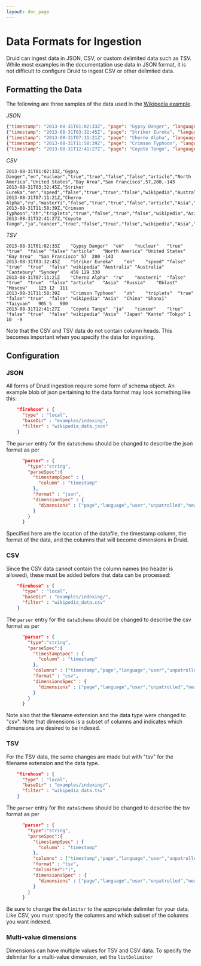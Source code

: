 ```yaml
---
layout: doc_page
---
```

Data Formats for Ingestion
==========================

Druid can ingest data in JSON, CSV, or custom delimited data such as TSV. While most examples in the documentation use data in JSON format, it is not difficult to configure Druid to ingest CSV or other delimited data.

## Formatting the Data
The following are three samples of the data used in the [Wikipedia example](Tutorial%3A-Loading-Streaming-Data.html).

_JSON_

```json
{"timestamp": "2013-08-31T01:02:33Z", "page": "Gypsy Danger", "language" : "en", "user" : "nuclear", "unpatrolled" : "true", "newPage" : "true", "robot": "false", "anonymous": "false", "namespace":"article", "continent":"North America", "country":"United States", "region":"Bay Area", "city":"San Francisco", "added": 57, "deleted": 200, "delta": -143}
{"timestamp": "2013-08-31T03:32:45Z", "page": "Striker Eureka", "language" : "en", "user" : "speed", "unpatrolled" : "false", "newPage" : "true", "robot": "true", "anonymous": "false", "namespace":"wikipedia", "continent":"Australia", "country":"Australia", "region":"Cantebury", "city":"Syndey", "added": 459, "deleted": 129, "delta": 330}
{"timestamp": "2013-08-31T07:11:21Z", "page": "Cherno Alpha", "language" : "ru", "user" : "masterYi", "unpatrolled" : "false", "newPage" : "true", "robot": "true", "anonymous": "false", "namespace":"article", "continent":"Asia", "country":"Russia", "region":"Oblast", "city":"Moscow", "added": 123, "deleted": 12, "delta": 111}
{"timestamp": "2013-08-31T11:58:39Z", "page": "Crimson Typhoon", "language" : "zh", "user" : "triplets", "unpatrolled" : "true", "newPage" : "false", "robot": "true", "anonymous": "false", "namespace":"wikipedia", "continent":"Asia", "country":"China", "region":"Shanxi", "city":"Taiyuan", "added": 905, "deleted": 5, "delta": 900}
{"timestamp": "2013-08-31T12:41:27Z", "page": "Coyote Tango", "language" : "ja", "user" : "cancer", "unpatrolled" : "true", "newPage" : "false", "robot": "true", "anonymous": "false", "namespace":"wikipedia", "continent":"Asia", "country":"Japan", "region":"Kanto", "city":"Tokyo", "added": 1, "deleted": 10, "delta": -9}
```

_CSV_

```
2013-08-31T01:02:33Z,"Gypsy Danger","en","nuclear","true","true","false","false","article","North America","United States","Bay Area","San Francisco",57,200,-143
2013-08-31T03:32:45Z,"Striker Eureka","en","speed","false","true","true","false","wikipedia","Australia","Australia","Cantebury","Syndey",459,129,330
2013-08-31T07:11:21Z,"Cherno Alpha","ru","masterYi","false","true","true","false","article","Asia","Russia","Oblast","Moscow",123,12,111
2013-08-31T11:58:39Z,"Crimson Typhoon","zh","triplets","true","false","true","false","wikipedia","Asia","China","Shanxi","Taiyuan",905,5,900
2013-08-31T12:41:27Z,"Coyote Tango","ja","cancer","true","false","true","false","wikipedia","Asia","Japan","Kanto","Tokyo",1,10,-9
```

_TSV_

```
2013-08-31T01:02:33Z	"Gypsy Danger"	"en"	"nuclear"	"true"	"true"	"false"	"false"	"article"	"North America"	"United States"	"Bay Area"	"San Francisco"	57	200	-143
2013-08-31T03:32:45Z	"Striker Eureka"	"en"	"speed"	"false"	"true"	"true"	"false"	"wikipedia"	"Australia"	"Australia"	"Cantebury"	"Syndey"	459	129	330
2013-08-31T07:11:21Z	"Cherno Alpha"	"ru"	"masterYi"	"false"	"true"	"true"	"false"	"article"	"Asia"	"Russia"	"Oblast"	"Moscow"	123	12	111
2013-08-31T11:58:39Z	"Crimson Typhoon"	"zh"	"triplets"	"true"	"false"	"true"	"false"	"wikipedia"	"Asia"	"China"	"Shanxi"	"Taiyuan"	905	5	900
2013-08-31T12:41:27Z	"Coyote Tango"	"ja"	"cancer"	"true"	"false"	"true"	"false"	"wikipedia"	"Asia"	"Japan"	"Kanto"	"Tokyo"	1	10	-9
```

Note that the CSV and TSV data do not contain column heads. This becomes important when you specify the data for ingesting.

## Configuration

### JSON
All forms of Druid ingestion require some form of schema object. An example blob of json pertaining to the data format may look something like this:

```json
    "firehose" : {
      "type" : "local",
      "baseDir" : "examples/indexing",
      "filter" : "wikipedia_data.json"
    }
```

The `parser` entry for the `dataSchema` should be changed to describe the json format as per

```json
      "parser" : {
        "type":"string",
        "parseSpec":{
          "timestampSpec" : {
            "column" : "timestamp"
          },
          "format" : "json",
          "dimensionSpec" : {
            "dimensions" : ["page","language","user","unpatrolled","newPage","robot","anonymous","namespace","continent","country","region","city"]
          }
        }
      }
```

Specified here are the location of the datafile, the timestamp column, the format of the data, and the columns that will become dimensions in Druid.

### CSV
Since the CSV data cannot contain the column names (no header is allowed), these must be added before that data can be processed:

```json
    "firehose" : {
      "type" : "local",
      "baseDir" : "examples/indexing/",
      "filter" : "wikipedia_data.csv"
    }
```

The `parser` entry for the `dataSchema` should be changed to describe the csv format as per

```json
      "parser" : {
        "type":"string",
        "parseSpec":{
          "timestampSpec" : {
            "column" : "timestamp"
          },
          "columns" : ["timestamp","page","language","user","unpatrolled","newPage","robot","anonymous","namespace","continent","country","region","city"],
          "format" : "csv",
          "dimensionsSpec" : {
            "dimensions" : ["page","language","user","unpatrolled","newPage","robot","anonymous","namespace","continent","country","region","city"]
          }
        }
      }
```

Note also that the filename extension and the data type were changed to "csv". Note that dimensions is a subset of columns and indicates which dimensions are desired to be indexed.

### TSV
For the TSV data, the same changes are made but with "tsv" for the filename extension and the data type.
```json
    "firehose" : {
      "type" : "local",
      "baseDir" : "examples/indexing/",
      "filter" : "wikipedia_data.tsv"
    }
```
The `parser` entry for the `dataSchema` should be changed to describe the tsv format as per
```json
      "parser" : {
        "type":"string",
        "parseSpec":{
          "timestampSpec" : {
            "column" : "timestamp"
          },
          "columns" : ["timestamp","page","language","user","unpatrolled","newPage","robot","anonymous","namespace","continent","country","region","city"],
          "format" : "tsv",
          "delimiter":"|",
          "dimensionsSpec" : {
            "dimensions" : ["page","language","user","unpatrolled","newPage","robot","anonymous","namespace","continent","country","region","city"]
          }
        }
      }
```
Be sure to change the `delimiter` to the appropriate delimiter for your data. Like CSV, you must specify the columns and which subset of the columns you want indexed.

### Multi-value dimensions
Dimensions can have multiple values for TSV and CSV data. To specify the delimiter for a multi-value dimension, set the `listDelimiter`
